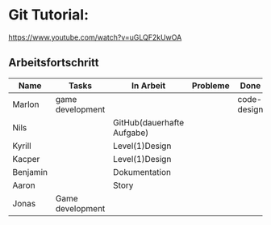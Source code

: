 # Git Tutorial: 

https://www.youtube.com/watch?v=uGLQF2kUwOA

## Arbeitsfortschritt

| Name | Tasks | In Arbeit | Probleme | Done |
| ---- | ----- | --------- | -------- | ---- |
|Marlon| game development      |                            |         |code-design|
|Nils  |       | GitHub(dauerhafte Aufgabe) |         |           |
|Kyrill|       |Level(1)Design              |         |           |
|Kacper|       |Level(1)Design              |         |           |
|Benjamin|     |Dokumentation               |         |           |
|Aaron|        |Story                       |         |           |
|Jonas|  Game development  |                      |         |           |
